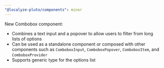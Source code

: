```yaml
---
"@localyze-pluto/components": minor
---
```


New Combobox component:

- Combines a text input and a popover to allow users to filter from long lists of options
- Can be used as a standalone component or composed with other components such as `ComboboxInput`, `ComboboxPopover`, `ComboboxItem`, and `ComboboxProvider`
- Supports generic type for the options list
